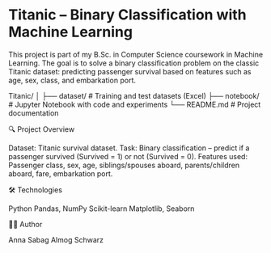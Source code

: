 # Titanic – Binary Classification with Machine Learning
This project is part of my B.Sc. in Computer Science coursework in Machine Learning.
The goal is to solve a binary classification problem on the classic Titanic dataset: predicting passenger survival based on features such as age, sex, class, and embarkation port.

Titanic/
│
├── dataset/        # Training and test datasets (Excel)
├── notebook/       # Jupyter Notebook with code and experiments
└── README.md       # Project documentation

🔍 Project Overview

Dataset: Titanic survival dataset.
Task: Binary classification – predict if a passenger survived (Survived = 1) or not (Survived = 0).
Features used: Passenger class, sex, age, siblings/spouses aboard, parents/children aboard, fare, embarkation port.

🛠️ Technologies

Python
Pandas, NumPy
Scikit-learn
Matplotlib, Seaborn

👩‍💻 Author

Anna Sabag
Almog Schwarz
